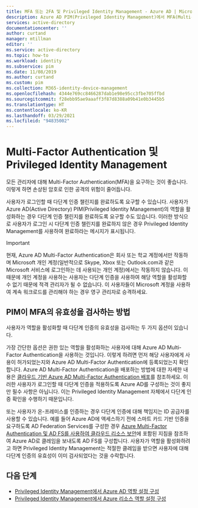 ```yaml
---
title: MFA 또는 2FA 및 Privileged Identity Management - Azure AD | Microsoft Docs
description: Azure AD PIM(Privileged Identity Management)에서 MFA(Multi-Factor Authentication)의 유효성을 검사하는 방법을 알아봅니다.
services: active-directory
documentationcenter: ''
author: curtand
manager: mtillman
editor: ''
ms.service: active-directory
ms.topic: how-to
ms.workload: identity
ms.subservice: pim
ms.date: 11/08/2019
ms.author: curtand
ms.custom: pim
ms.collection: M365-identity-device-management
ms.openlocfilehash: 4344e769cc8466287dab1e98e95cc3fbe705ffbd
ms.sourcegitcommit: f28ebb95ae9aaaff3f87d8388a09b41e0b3445b5
ms.translationtype: HT
ms.contentlocale: ko-KR
ms.lasthandoff: 03/29/2021
ms.locfileid: "94835002"
---
```

# <a name="multi-factor-authentication-and-privileged-identity-management"></a>Multi-Factor Authentication 및 Privileged Identity Management

모든 관리자에 대해 Multi-Factor Authentication(MFA)을 요구하는 것이 좋습니다. 이렇게 하면 손상된 암호로 인한 공격의 위험이 줄어듭니다.

사용자가 로그인할 때 다단계 인증 챌린지를 완료하도록 요구할 수 있습니다. 사용자가 Azure AD(Active Directory) PIM(Privileged Identity Management)의 역할을 활성화하는 경우 다단계 인증 챌린지를 완료하도록 요구할 수도 있습니다. 이러한 방식으로 사용자가 로그인 시 다단계 인증 챌린지를 완료하지 않은 경우 Privileged Identity Management를 사용하여 완료하라는 메시지가 표시됩니다.

> [!IMPORTANT]
> 현재, Azure AD Multi-Factor Authentication은 회사 또는 학교 계정에서만 작동하며 Microsoft 개인 계정(일반적으로 Skype, Xbox 또는 Outlook.com과 같은 Microsoft 서비스에 로그인하는 데 사용되는 개인 계정)에서는 작동하지 않습니다. 이 때문에 개인 계정을 사용하는 사용자는 다단계 인증을 사용하여 해당 역할을 활성화할 수 없기 때문에 적격 관리자가 될 수 없습니다. 이 사용자들이 Microsoft 계정을 사용하여 계속 워크로드를 관리해야 하는 경우 영구 관리자로 승격하세요.

## <a name="how-pim-validates-mfa"></a>PIM이 MFA의 유효성을 검사하는 방법

사용자가 역할을 활성화할 때 다단계 인증의 유효성을 검사하는 두 가지 옵션이 있습니다.

가장 간단한 옵션은 권한 있는 역할을 활성화하는 사용자에 대해 Azure AD Multi-Factor Authentication을 사용하는 것입니다. 이렇게 하려면 먼저 해당 사용자에게 사용이 허가되었는지와 Azure AD Multi-Factor Authentication에 등록되었는지 확인합니다. Azure AD Multi-Factor Authentication을 배포하는 방법에 대한 자세한 내용은 [클라우드 기반 Azure AD Multi-Factor Authentication 배포](../authentication/howto-mfa-getstarted.md)를 참조하세요. 이러한 사용자가 로그인할 때 다단계 인증을 적용하도록 Azure AD를 구성하는 것이 좋지만 필수 사항은 아닙니다. 이는 Privileged Identity Management 자체에서 다단계 인증 확인을 수행하기 때문입니다.

또는 사용자가 온-프레미스를 인증하는 경우 다단계 인증에 대해 책임지는 ID 공급자를 사용할 수 있습니다. 예를 들어 Azure AD에 액세스하기 전에 스마트 카드 기반 인증을 요구하도록 AD Federation Services를 구성한 경우 [Azure Multi-Factor Authentication 및 AD FS를 사용하여 클라우드 리소스 보안](../authentication/howto-mfa-adfs.md)에 포함된 지침을 참조하여 Azure AD로 클레임을 보내도록 AD FS를 구성합니다. 사용자가 역할을 활성화하려고 하면 Privileged Identity Management는 적절한 클레임을 받으면 사용자에 대해 다단계 인증의 유효성이 이미 검사되었다는 것을 수락합니다.

## <a name="next-steps"></a>다음 단계

- [Privileged Identity Management에서 Azure AD 역할 설정 구성](pim-how-to-change-default-settings.md)
- [Privileged Identity Management에서 Azure 리소스 역할 설정 구성](pim-resource-roles-configure-role-settings.md)
